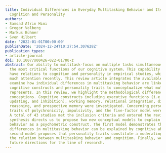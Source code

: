 ```yaml
---
title: Individual Differences in Everyday Multitasking Behavior and Its Relation to
  Cognition and Personality
authors:
- Samsad Afrin Himi
- Gregor Volberg
- Markus Bühner
- Sven Hilbert
date: '2022-01-01T00:00:00'
publishDate: '2024-12-24T10:27:54.307628Z'
publication_types:
- article-journal
doi: 10.1007/s00426-022-01700-z
abstract: Our ability to multitask-focus on multiple tasks simultaneously-is one of
  the most critical functions of our cognitive system. This capability has shown to
  have relations to cognition and personality in empirical studies, which have received
  much attention recently. This review article integrates the available findings to
  examine how individual differences in multitasking behavior are linked with different
  cognitive constructs and personality traits to conceptualize what multitasking behavior
  represents. In this review, we highlight the methodological differences and theoretical
  conceptions. Cognitive constructs including executive functions (i.e., shifting,
  updating, and inhibition), working memory, relational integration, divided attention,
  reasoning, and prospective memory were investigated. Concerning personality, the
  traits of polychronicity, impulsivity, and the five-factor model were considered.
  A total of 43 studies met the inclusion criteria and entered the review. The research
  synthesis directs us to propose two new conceptual models to explain multitasking
  behavior as a psychometric construct. The first model demonstrates that individual
  differences in multitasking behavior can be explained by cognitive abilities. The
  second model proposes that personality traits constitute a moderating effect on
  the relation between multitasking behavior and cognition. Finally, we provide possible
  future directions for the line of research.
---
```

